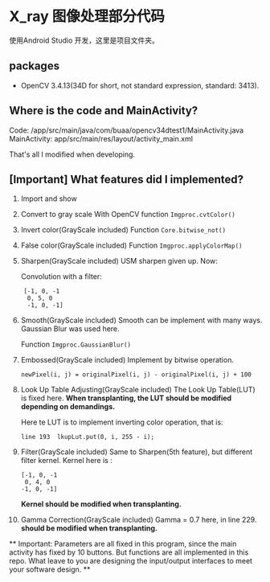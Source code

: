 # X_ray 图像处理部分代码

使用Android Studio 开发，这里是项目文件夹。

## packages

- OpenCV 3.4.13(34D for short, not standard expression, standard: 3413).

## Where is the code and MainActivity?

Code: /app/src/main/java/com/buaa/opencv34dtest1/MainActivity.java
MainActivity: app/src/main/res/layout/activity_main.xml

That's all I modified when developing.

## [Important] What features did I implemented?

1. Import and show
2. Convert to gray scale
	With OpenCV function `Imgproc.cvtColor()`
3. Invert color(GrayScale included)
	Function `Core.bitwise_not()`
4. False color(GrayScale included)
	Function `Imgproc.applyColorMap()`
5. Sharpen(GrayScale included)
	USM sharpen given up. Now:

	Convolution with a filter:
```
	[-1, 0, -1
	 0, 5, 0
	 -1, 0, -1]
```
6. Smooth(GrayScale included)
	Smooth can be implement with many ways. Gaussian Blur was used here.

	Function `Imgproc.GaussianBlur()`
7. Embossed(GrayScale included)
	Implement by bitwise operation.

	`newPixel(i, j) = originalPixel(i, j) - originalPixel(i, j) + 100`

8. Look Up Table Adjusting(GrayScale included)
	The Look Up Table(LUT) is fixed here. **When transplanting, the LUT should be modified depending on demandings.**

	Here te LUT is to implement inverting color operation, that is:

	```
	line 193  lkupLut.put(0, i, 255 - i);
	```
9. Filter(GrayScale included)
	Same to Sharpen(5th feature), but different filter kernel. Kernel here is :

	```
	[-1, 0, -1
	 0, 4, 0
	-1, 0, -1]
	```
	
	**Kernel should be modified when transplanting.**

10. Gamma Correction(GrayScale included)
	Gamma = 0.7 here, in line 229. **should be modified when transplanting.**

** Important: Parameters are all fixed in this program, since the main activity has fixed by 10 buttons. But functions are all implemented in this repo. What leave to you are designing the input/output interfaces to meet your software design. **
